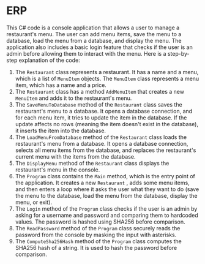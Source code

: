 # ERP

This C# code is a console application that allows a user to manage a restaurant's menu. The user can add menu items, save the menu to a database, load the menu from a database, and display the menu. The application also includes a basic login feature that checks if the user is an admin before allowing them to interact with the menu.
 Here is a step-by-step explanation of the code:
 1. The  `Restaurant`  class represents a restaurant. It has a name and a menu, which is a list of  `MenuItem`  objects. The  `MenuItem`  class represents a menu item, which has a name and a price.
 2. The  `Restaurant`  class has a method  `AddMenuItem`  that creates a new  `MenuItem`  and adds it to the restaurant's menu.
 3. The  `SaveMenuToDatabase`  method of the  `Restaurant`  class saves the restaurant's menu to a database. It opens a database connection, and for each menu item, it tries to update the item in the database. If the update affects no rows (meaning the item doesn't exist in the database), it inserts the item into the database.
 4. The  `LoadMenuFromDatabase`  method of the  `Restaurant`  class loads the restaurant's menu from a database. It opens a database connection, selects all menu items from the database, and replaces the restaurant's current menu with the items from the database.
 5. The  `DisplayMenu`  method of the  `Restaurant`  class displays the restaurant's menu in the console.
 6. The  `Program`  class contains the  `Main`  method, which is the entry point of the application. It creates a new  `Restaurant` , adds some menu items, and then enters a loop where it asks the user what they want to do (save the menu to the database, load the menu from the database, display the menu, or exit).
 7. The  `Login`  method of the  `Program`  class checks if the user is an admin by asking for a username and password and comparing them to hardcoded values. The password is hashed using SHA256 before comparison.
 8. The  `ReadPassword`  method of the  `Program`  class securely reads the password from the console by masking the input with asterisks.
 9. The  `ComputeSha256Hash`  method of the  `Program`  class computes the SHA256 hash of a string. It is used to hash the password before comparison.
